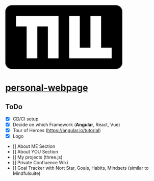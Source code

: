 <img src="./src/assets/logo.svg" alt="logo" height="200"/>

# [personal-webpage](https://TillStuder.ch/)

## ToDo

- [X] CD/CI setup
- [X] Decide on which Framework (**Angular**, React, Vue)
- [X] Tour of Heroes (https://angular.io/tutorial)
- [X] Logo
- [] About ME Section
- [] About YOU Section
- [] My projects (three.js)
- [] Private Confluence Wiki
- [] Goal Tracker with Nort Star, Goals, Habits, Mindsets (similar to Mindfulsuite) 